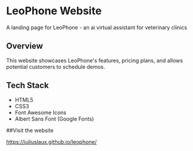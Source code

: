 # LeoPhone Website

A landing page for LeoPhone - an ai virtual assistant for veterinary clinics

## Overview

This website showcases LeoPhone's features, pricing plans, and allows potential customers to schedule demos.

## Tech Stack

- HTML5
- CSS3
- Font Awesome Icons
- Albert Sans Font (Google Fonts)

##Visit the website

https://juliuslaux.github.io/leophone/

